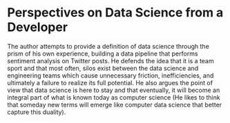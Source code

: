 # Perspectives on Data Science from a Developer

The author attempts to provide a definition of data science through the prism of his own experience, building a data pipeline that performs sentiment analysis on Twitter posts. He defends the idea that it is a team sport and that most often, silos exist between the data science and engineering teams which cause unnecessary friction, inefficiencies, and ultimately a failure to realize its full potential. He also argues the point of view that data science is here to stay and that eventually, it will become an integral part of what is known today as computer science (He likes to think that someday new terms will emerge like computer data science that better capture this duality).
